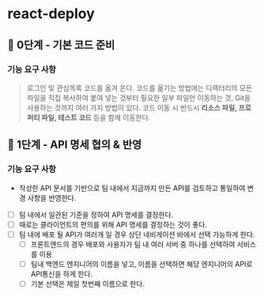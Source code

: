 # react-deploy

## 🚀 0단계 - 기본 코드 준비

### 기능 요구 사항

> 로그인 및 관심목록 코드를 옮겨 온다. 코드를 옮기는 방법에는 디렉터리의 모든 파일을 직접 복사하여 붙여 넣는 것부터 필요한 일부 파일만 이동하는 것, Git을 사용하는 것까지 여러 가지 방법이 있다. 코드 이동 시 반드시 **리소스 파일, 프로퍼티 파일, 테스트 코드** 등을 함께 이동한다.

## 🚀 1단계 - API 명세 협의 & 반영

### 기능 요구 사항

- 작성한 API 문서를 기반으로 팀 내에서 지금까지 만든 API를 검토하고 통일하여 변경 사항을 반영한다.

- [ ] 팀 내에서 일관된 기준을 정하여 API 명세를 결정한다.
- [ ] 때로는 클라이언트의 편의를 위해 API 명세를 결정하는 것이 좋다.
- [ ] 팀 내에 배포 될 API가 여러개 일 경우 상단 네비게이션 바에서 선택 가능하게 한다.
  - [ ] 프론트엔드의 경우 배포와 사용자가 팀 내 여러 서버 중 하나를 선택하여 서비스를 이용
  - [ ] 팀내 백엔드 엔지니어의 이름을 넣고, 이름을 선택하면 해당 엔지니어의 API로 API통신을 하게 한다.
  - [ ] 기본 선택은 제일 첫번째 이름으로 한다.
